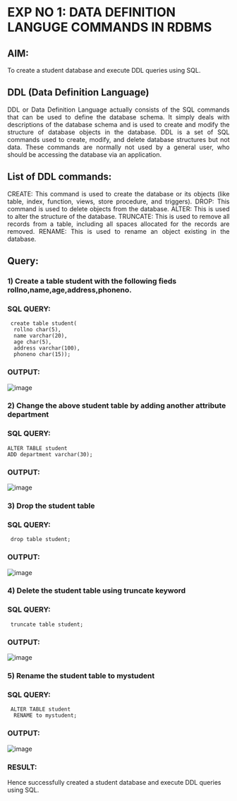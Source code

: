 # EXP NO 1: DATA DEFINITION LANGUGE COMMANDS IN RDBMS

## AIM:
To create a student database and execute DDL queries using SQL.


## DDL (Data Definition Language)
<div align="justify">
DDL or Data Definition Language actually consists of the SQL commands that can be used to define the database schema. It simply deals with descriptions of the database schema and is used to create and modify the structure of database objects in the database. DDL is a set of SQL commands used to create, modify, and delete database structures but not data. These commands are normally not used by a general user, who should be accessing the database via an application.
</div>
 
## List of DDL commands: 
<div align="justify">
CREATE: This command is used to create the database or its objects (like table, index, function, views, store procedure, and triggers).
DROP: This command is used to delete objects from the database.
ALTER: This is used to alter the structure of the database.
TRUNCATE: This is used to remove all records from a table, including all spaces allocated for the records are removed.
RENAME: This is used to rename an object existing in the database.
</div>

## Query:
### 1) Create a table student with the following fieds rollno,name,age,address,phoneno.

### SQL QUERY: 
```
 create table student(
  rollno char(5),
  name varchar(20),
  age char(5),
  address varchar(100),
  phoneno char(15));
```

### OUTPUT:
![image](https://github.com/BharathCSEIOT/F2_DBMS/assets/122793480/81bda2c1-e02e-45f4-b50d-a6439efeea07)


### 2) Change the above student table by adding another attribute department

### SQL QUERY: 
```
ALTER TABLE student
ADD department varchar(30);
```
### OUTPUT:
![image](https://github.com/BharathCSEIOT/F2_DBMS/assets/122793480/18d4f8f3-4829-4960-8ed5-998b9f4d7a72)


### 3) Drop the student table
 
### SQL QUERY: 
```
 drop table student;
```
### OUTPUT:
![image](https://github.com/BharathCSEIOT/F2_DBMS/assets/122793480/169fbbf9-4c52-40d1-95f4-16cd4606582f)

### 4) Delete the student table using truncate keyword

### SQL QUERY: 
```
 truncate table student;
```
### OUTPUT:
![image](https://github.com/BharathCSEIOT/F2_DBMS/assets/122793480/7f54a5bc-cc97-467a-9255-4a5a298c598b)

### 5) Rename the student table to mystudent

### SQL QUERY: 
```
 ALTER TABLE student
  RENAME to mystudent;
```

### OUTPUT:
![image](https://github.com/BharathCSEIOT/F2_DBMS/assets/122793480/a9d3502e-33dd-48a4-b337-0417f0ff45ff)

### RESULT:
Hence successfully created a student database and execute DDL queries using SQL.
